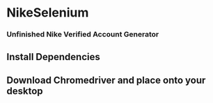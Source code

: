 # NikeSelenium
### Unfinished Nike Verified Account Generator


## Install Dependencies
## Download Chromedriver and place onto your desktop
